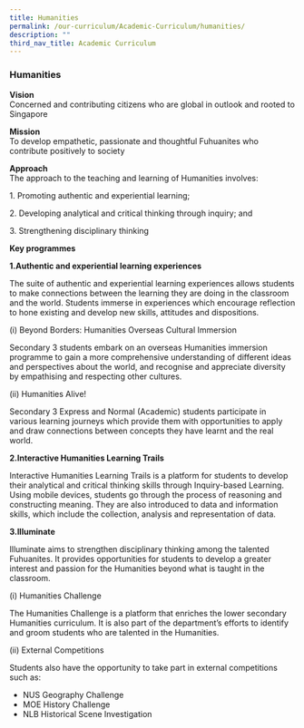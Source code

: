 ```yaml
---
title: Humanities
permalink: /our-curriculum/Academic-Curriculum/humanities/
description: ""
third_nav_title: Academic Curriculum
---
```

### Humanities

**Vision**<br>
Concerned and contributing citizens who are global in outlook and rooted to Singapore

**Mission**<br>
To develop empathetic, passionate and thoughtful Fuhuanites who contribute positively to society

**Approach**<br>
The approach to the teaching and learning of Humanities involves:

1\.  Promoting authentic and experiential learning;  
    
2\.  Developing analytical and critical thinking through inquiry; and  
    
3\.  Strengthening disciplinary thinking  
    

**Key programmes**

**1\.Authentic and experiential learning experiences**

The suite of authentic and experiential learning experiences allows students to make connections between the learning they are doing in the classroom and the world. Students immerse in experiences which encourage reflection to hone existing and develop new skills, attitudes and dispositions.

(i) Beyond Borders: Humanities Overseas Cultural Immersion  

Secondary 3 students embark on an overseas Humanities immersion programme to gain a more comprehensive understanding of different ideas and perspectives about the world, and recognise and appreciate diversity by empathising and respecting other cultures.

(ii) Humanities Alive!

Secondary 3 Express and Normal (Academic) students participate in various learning journeys which provide them with opportunities to apply and draw connections between concepts they have learnt and the real world.

**2\.Interactive Humanities Learning Trails**

Interactive Humanities Learning Trails is a platform for students to develop their analytical and critical thinking skills through Inquiry-based Learning. Using mobile devices, students go through the process of reasoning and constructing meaning. They are also introduced to data and information skills, which include the collection, analysis and representation of data.

**3\.Illuminate**

Illuminate aims to strengthen disciplinary thinking among the talented Fuhuanites. It provides opportunities for students to develop a greater interest and passion for the Humanities beyond what is taught in the classroom.

(i) Humanities Challenge  

The Humanities Challenge is a platform that enriches the lower secondary Humanities curriculum. It is also part of the department’s efforts to identify and groom students who are talented in the Humanities.

(ii) External Competitions  

Students also have the opportunity to take part in external competitions such as:

*   NUS Geography Challenge
*   MOE History Challenge
*   NLB Historical Scene Investigation